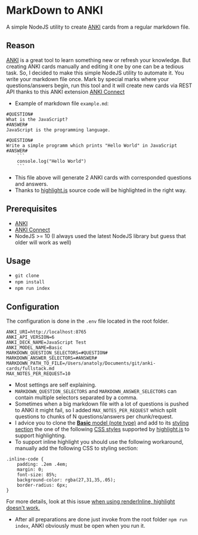 # MarkDown to ANKI
A simple NodeJS utility to create [ANKI](https://apps.ankiweb.net/)  cards from a regular markdown file.

## Reason
[ANKI](https://apps.ankiweb.net/) is a great tool to learn something new or refresh your knowledge. But creating ANKI cards manually and editing it one by one can be a tedious task. So, I decided to make this simple NodeJS utility to automate it. You write your markdown file once. Mark by special marks where your questions/answers begin, run this tool and it will create new cards via REST API thanks to this ANKI extension [ANKI Connect](https://ankiweb.net/shared/info/2055492159)

- Example of markdown file `example.md`:
```
#QUESTION#
What is the JavaScript?
#ANSWER#
JavaScript is the programming language.

#QUESTION#
Write a simple programm which prints "Hello World" in JavaScript
#ANSWER#
    ```
    console.log("Hello World")
    ```
```

- This file above will generate 2 ANKI cards with corresponded questions and answers.
- Thanks to [highlight.js](https://github.com/highlightjs/highlight.js) source code will be highlighted in the right way.

## Prerequisites
- [ANKI](https://apps.ankiweb.net/)
- [ANKI Connect](https://ankiweb.net/shared/info/2055492159)
- NodeJS >= 10 (I always used the latest NodeJS library but guess that older will work as well)

## Usage
- `git clone`
- `npm install`
- `npm run index`

## Configuration
The configuration is done in the `.env` file located in the root folder.
```
ANKI_URI=http://localhost:8765
ANKI_API_VERSION=6
ANKI_DECK_NAME=JavaScript Test
ANKI_MODEL_NAME=Basic
MARKDOWN_QUESTION_SELECTORS=#QUESTION#
MARKDOWN_ANSWER_SELECTORS=#ANSWER#
MARKDOWN_PATH_TO_FILE=/Users/anatoly/Documents/git/anki-cards/fullstack.md
MAX_NOTES_PER_REQUEST=10
```

- Most settings are self explaining. 
- `MARKDOWN_QUESTION_SELECTORS` and `MARKDOWN_ANSWER_SELECTORS` can contain multiple selectors separated by a comma. 
- Sometimes when a big markdown file with a lot of questions is pushed to ANKI it might fail, so I added `MAX_NOTES_PER_REQUEST` which split questions to chunks of N questions/answers per chunk/request.
- I advice you to clone the [**Basic** model (note type)](https://apps.ankiweb.net/docs/manual20.html#note-types) and add to its [styling section](https://apps.ankiweb.net/docs/manual20.html#card-styling) the one of the following [CSS styles](https://github.com/highlightjs/highlight.js/tree/master/src/styles) supported by [highlight.js](https://github.com/highlightjs/highlight.js) to support highlighting. 
- To support inline highlight you should use the following workaround, manually add the following CSS to styling section:
```
.inline-code {
    padding: .2em .4em;
    margin: 0;
    font-size: 85%;
    background-color: rgba(27,31,35,.05);
    border-radius: 6px;
}

```
For more details, look at this issue [when using renderInline, highlight doesn't work.](https://github.com/markdown-it/markdown-it/issues/576)
- After all preparations are done just invoke from the root folder `npm run index`, ANKI obviously must be open when you run it.